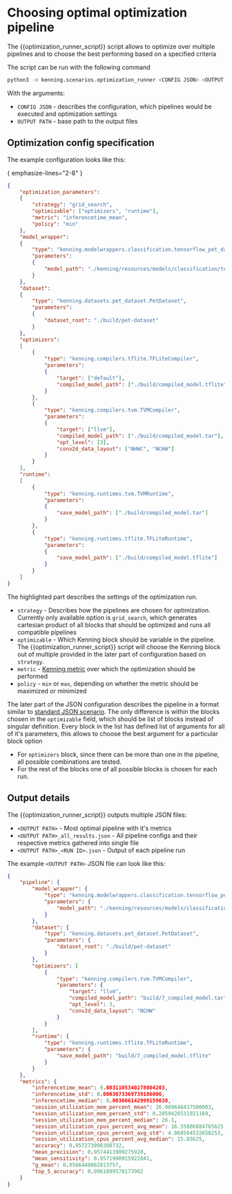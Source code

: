 # Choosing optimal optimization pipeline

The {{optimization_runner_script}} script allows to optimize over multiple pipelines and to choose the best performing based on a specified criteria

The script can be run with the following command
```bash
python3 -m kenning.scenarios.optimization_runner <CONFIG JSON> <OUTPUT PATH>
```

With the arguments:
* `CONFIG JSON` - describes the configuration, which pipelines would be executed and optimization settings
* `OUTPUT PATH` - base path to the output files


## Optimization config specification

The example configuration looks like this:

{ emphasize-lines="2-8" }
```json
{
    "optimization_parameters":
    {
        "strategy": "grid_search",
        "optimizable": ["optimizers", "runtime"],
        "metric": "inferencetime_mean",
        "policy": "min"
    },
    "model_wrapper":
    {
        "type": "kenning.modelwrappers.classification.tensorflow_pet_dataset.TensorFlowPetDatasetMobileNetV2",
        "parameters":
        {
            "model_path": "./kenning/resources/models/classification/tensorflow_pet_dataset_mobilenetv2.h5" 
        }
    },
    "dataset":
    {
        "type": "kenning.datasets.pet_dataset.PetDataset",
        "parameters":
        {
            "dataset_root": "./build/pet-dataset" 
        }
    },
    "optimizers":
    [
        {
            "type": "kenning.compilers.tflite.TFLiteCompiler",
            "parameters":
            {
                "target": ["default"],
                "compiled_model_path": ["./build/compiled_model.tflite"]
            }
        },
        {
            "type": "kenning.compilers.tvm.TVMCompiler",
            "parameters":
            {
                "target": ["llvm"],
                "compiled_model_path": ["./build/compiled_model.tar"],
                "opt_level": [3],
                "conv2d_data_layout": ["NHWC", "NCHW"]
            }
        }
    ],
    "runtime":
    [
        {
            "type": "kenning.runtimes.tvm.TVMRuntime",
            "parameters":
            {
                "save_model_path": ["./build/compiled_model.tar"]
            }
        },
        {
            "type": "kenning.runtimes.tflite.TFLiteRuntime",
            "parameters":
            {
                "save_model_path": ["./build/compiled_model.tflite"]
            }
        }
    ]
}
```

The highlighted part describes the settings of the optimization run.
* `strategy` - Describes how the pipelines are chosen for optimization. Currently only available option is `grid_search`, which generates cartesian product of all blocks that should be optimized and runs all compatible pipelines
* `optimizable` - Which Kenning block should be variable in the pipeline. The {{optimization_runner_script}} script will choose the Kenning block out of multiple provided in the later part of configuration based on `strategy`.
* `metric` - [Kenning metric](kenning-measurements) over which the optimization should be performed
* `policy` - `min` or `max`, depending on whether the metric should be maximized or minimized

The later part of the JSON configuration describes the pipeline in a format similar to [standard JSON scenario](json-scenarios). The only difference is within the blocks chosen in the `optimizable` field, which should be list of blocks instead of singular definition. Every block in the list has defined list of arguments for all of it's parameters, this allows to choose the best argument for a particular block option 
* For `optimizers` block, since there can be more than one in the pipeline, all possible combinations are tested.
* For the rest of the blocks one of all possible blocks is chosen for each run.

## Output details

The {{optimization_runner_script}} outputs multiple JSON files:
* `<OUTPUT PATH>` - Most optimal pipeline with it's metrics
* `<OUTPUT PATH>_all_results.json` - All pipeline configs and their respective metrics gathered into single file
* `<OUTPUT PATH>_<RUN ID>.json` - Output of each pipeline run

The example `<OUTPUT PATH>` JSON file can look like this:
```JSON
{
    "pipeline": {
        "model_wrapper": {
            "type": "kenning.modelwrappers.classification.tensorflow_pet_dataset.TensorFlowPetDatasetMobileNetV2",
            "parameters": {
                "model_path": "./kenning/resources/models/classification/tensorflow_pet_dataset_mobilenetv2.h5"
            }
        },
        "dataset": {
            "type": "kenning.datasets.pet_dataset.PetDataset",
            "parameters": {
                "dataset_root": "./build/pet-dataset"
            }
        },
        "optimizers": [
            {
                "type": "kenning.compilers.tvm.TVMCompiler",
                "parameters": {
                    "target": "llvm",
                    "compiled_model_path": "build/7_compiled_model.tar",
                    "opt_level": 3,
                    "conv2d_data_layout": "NCHW"
                }
            }
        ],
        "runtime": {
            "type": "kenning.runtimes.tflite.TFLiteRuntime",
            "parameters": {
                "save_model_path": "build/7_compiled_model.tflite"
            }
        }
    },
    "metrics": {
        "inferencetime_mean": 0.0031105340278004203,
        "inferencetime_std": 0.0003073369739186006,
        "inferencetime_median": 0.003066142999159638,
        "session_utilization_mem_percent_mean": 26.089648437500003,
        "session_utilization_mem_percent_std": 0.2059426531921169,
        "session_utilization_mem_percent_median": 26.1,
        "session_utilization_cpus_percent_avg_mean": 16.55806884765625,
        "session_utilization_cpus_percent_avg_std": 4.068584532658253,
        "session_utilization_cpus_percent_avg_median": 15.85625,
        "accuracy": 0.957273098380732,
        "mean_precision": 0.9574413909275928,
        "mean_sensitivity": 0.9571990915922841,
        "g_mean": 0.9566448082813757,
        "top_5_accuracy": 0.9961899578173902
    }
}
```
